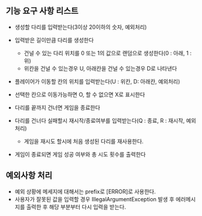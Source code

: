 ## 기능 요구 사항 리스트

- 생성할 다리를 입력받는다(3이상 20이하의 숫자, 예외처리)
- 입력받은 길이만큼 다리를 생성한다
  - 건널 수 있는 다리 위치를 0 또는 1의 값으로 랜덤으로 생성한다(0 : 아래, 1 : 위)
  - 위칸을 건널 수 있는경우 U, 아래칸을 건널 수 있는경우 D로 나타낸다
- 플레이어가 이동할 칸의 위치를 입력받는다(U : 위칸, D: 아래칸, 예외처리)
- 선택한 칸으로 이동가능하면 O, 할 수 없으면 X로 표시한다
- 다리를 끝까지 건너면 게임을 종료한다

- 다리를 건너다 실패할시 재시작/종료여부를 입력받는다(Q : 종료, R : 재시작, 예외처리) 
  - 게임을 재시도 할시에 처음 생성된 다리를 재사용한다.
- 게임이 종료되면 게임 성공 여부와 총 시도 횟수를 출력한다  

## 예외사항 처리

- 예외 상황에 메세지에 대해서는 prefix로 [ERROR]로 사용한다.
- 사용자가 잘못된 값을 입력할 경우 IllegalArgumentException 발생 후 에러메시지를 출력한 후 해당 부분부터 다시 입력을 받는다.